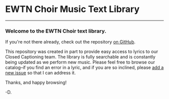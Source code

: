 # EWTN Choir Music Text Library

***

### Welcome to the EWTN Choir text library.
If you're not there already, check out the repository [on GitHub](https://github.com/EmailMeYourLibraryBooks/ewtn-text-lib).

This repository was created in part to provide easy access to lyrics to our Closed Captioning team. The library is fully searchable and is constantly being updated as we perform new music. Please feel free to browse our catalog–if you find an error in a lyric, and if you are so inclined, please [add a new issue](https://github.com/EmailMeYourLibraryBooks/ewtn-text-lib/issues/new) so that I can address it. 

Thanks, and happy browsing!

-D.